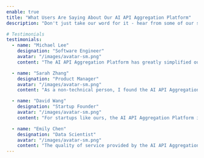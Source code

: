```yaml
---
enable: true
title: "What Users Are Saying About Our AI API Aggregation Platform"
description: "Don't just take our word for it - hear from some of our satisfied users! Check out these testimonials to see what others are saying about our AI API Aggregation Platform."

# Testimonials
testimonials:
  - name: "Michael Lee"
    designation: "Software Engineer"
    avatar: "/images/avatar-sm.png"
    content: "The AI API Aggregation Platform has greatly simplified our development process. Being able to access multiple AI services through a single unified interface has saved us tremendous time and effort."

  - name: "Sarah Zhang"
    designation: "Product Manager"
    avatar: "/images/avatar-sm.png"
    content: "As a non-technical person, I found the AI API Aggregation Platform incredibly user-friendly. It allows us to quickly integrate AI capabilities into our products without having to understand the complexities of each individual AI service."

  - name: "David Wang"
    designation: "Startup Founder"
    avatar: "/images/avatar-sm.png"
    content: "For startups like ours, the AI API Aggregation Platform is a game-changer. It enables us to access a wide range of high-quality AI services at a fraction of the cost, helping us iterate and improve our product rapidly."

  - name: "Emily Chen"
    designation: "Data Scientist"
    avatar: "/images/avatar-sm.png"
    content: "The quality of service provided by the AI API Aggregation Platform is impressive. Not only does it integrate APIs from multiple top-tier AI service providers, but it also offers comprehensive documentation and excellent customer support."
---
```

